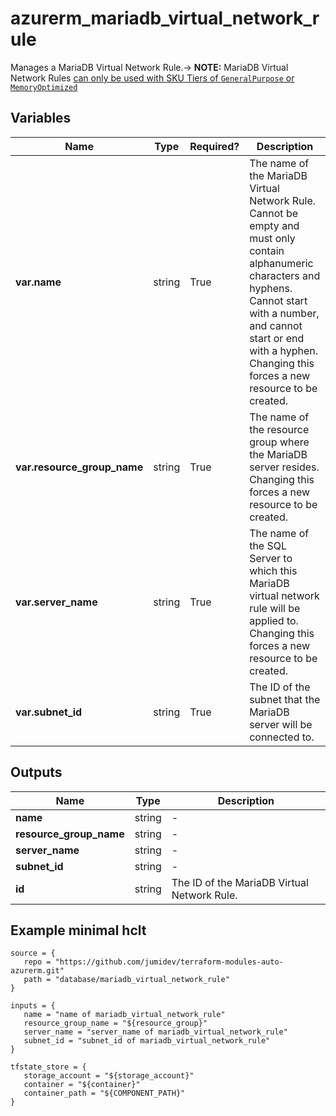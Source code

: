 # azurerm_mariadb_virtual_network_rule

Manages a MariaDB Virtual Network Rule.-> **NOTE:** MariaDB Virtual Network Rules [can only be used with SKU Tiers of `GeneralPurpose` or `MemoryOptimized`](https://docs.microsoft.com/azure/mariadb/concepts-data-access-security-vnet)

## Variables

| Name | Type | Required? |  Description |
| ---- | ---- | --------- |  ----------- |
| **var.name** | string | True | The name of the MariaDB Virtual Network Rule. Cannot be empty and must only contain alphanumeric characters and hyphens. Cannot start with a number, and cannot start or end with a hyphen. Changing this forces a new resource to be created. | 
| **var.resource_group_name** | string | True | The name of the resource group where the MariaDB server resides. Changing this forces a new resource to be created. | 
| **var.server_name** | string | True | The name of the SQL Server to which this MariaDB virtual network rule will be applied to. Changing this forces a new resource to be created. | 
| **var.subnet_id** | string | True | The ID of the subnet that the MariaDB server will be connected to. | 



## Outputs

| Name | Type | Description |
| ---- | ---- | --------- | 
| **name** | string  | - | 
| **resource_group_name** | string  | - | 
| **server_name** | string  | - | 
| **subnet_id** | string  | - | 
| **id** | string  | The ID of the MariaDB Virtual Network Rule. | 

## Example minimal hclt

```hcl
source = {
   repo = "https://github.com/jumidev/terraform-modules-auto-azurerm.git" 
   path = "database/mariadb_virtual_network_rule" 
}

inputs = {
   name = "name of mariadb_virtual_network_rule" 
   resource_group_name = "${resource_group}" 
   server_name = "server_name of mariadb_virtual_network_rule" 
   subnet_id = "subnet_id of mariadb_virtual_network_rule" 
}

tfstate_store = {
   storage_account = "${storage_account}" 
   container = "${container}" 
   container_path = "${COMPONENT_PATH}" 
}


```